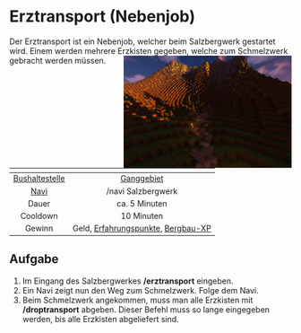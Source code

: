 # Erztransport (Nebenjob)
Der Erztransport ist ein Nebenjob, welcher beim Salzbergwerk gestartet wird. Einem werden mehrere Erzkisten gegeben, welche zum Schmelzwerk gebracht werden müssen.  <img align="right" width="300" eight="150" src="../../../assets/image/nebenjobs/Erztransport.png">

| <!-- --> | <!-- --> |
| :-: | :-: |
| [Bushaltestelle](../../pages/öpnv/bus.md) | [Ganggebiet](../../pages/gebiete/ganggebiet.md) |
| [Navi](../../pages/allgemein/navigation.md) | /navi Salzbergwerk |
| Dauer | ca. 5 Minuten |
| Cooldown | 10 Minuten |
| Gewinn | Geld, [Erfahrungspunkte](../../pages/allgemein/level.md), [Bergbau-XP](../..//pages/Skills/bergbau.md) |

## Aufgabe
1. Im Eingang des Salzbergwerkes **/erztransport** eingeben.
2. Ein Navi zeigt nun den Weg zum Schmelzwerk. Folge dem Navi.
3. Beim Schmelzwerk angekommen, muss man alle Erzkisten mit **/droptransport** abgeben. Dieser Befehl muss so lange eingegeben werden, bis alle Erzkisten abgeliefert sind.
